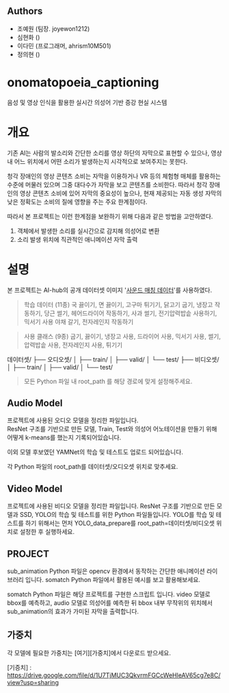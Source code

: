 ## Authors
- 조예원 (팀장. joyewon1212) 
- 심현화 () 
- 이다민 (프로그래머, ahrism10M501)
- 정의현 ()


# **onomatopoeia_captioning**
음성 및 영상 인식을 활용한 실시간 의성어 기반 증강 현실 시스템

# **개요**

기존 AI는 사람의 발소리와 간단한 소리를 영상 하단의 자막으로 표현할 수 있으나, 영상 내 어느 위치에서 어떤 소리가 발생하는지 시각적으로 보여주지는 못한다.    

청각 장애인의 영상 콘텐츠 소비는 자막을 이용하거나 VR 등의 체험형 매체를 활용하는 수준에 머물러 있으며 그중 대다수가 자막을 보고 콘텐츠를 소비한다. 따라서 청각 장애인의 영상 콘텐츠 소비에 있어 자막의 중요성이 높으나, 현재 제공되는 자동 생성 자막의 낮은 정확도는 소비의 질에 영향을 주는 주요 한계점이다.

따라서 본 프로젝트는 이런 한계점을 보완하기 위해 다음과 같은 방법을 고안하였다.
 
1. 객체에서 발생한 소리를 실시간으로 감지해 의성어로 변환
2. 소리 발생 위치에 직관적인 애니메이션 자막 출력


# **설명**

본 프로젝트는 AI-hub의 공개 데이터셋 이미지 '[사운드 매칭 데이터][데이터 참조 링크]'를 사용하였다.

> 학습 데이터 (11종)
> 국 끓이기, 면 끓이기, 고구마 튀기기, 닭고기 굽기, 냉장고 작동하기, 당근 썰기, 헤어드라이어 작동하기, 사과 썰기, 전기압력밥솥 사용하기, 믹서기 사용 야채 갈기, 전자레인지 작동하기

> 사용 클래스 (9종)
> 굽기, 끓이기, 냉장고 사용, 드라이어 사용, 믹서기 사용, 썰기, 압력밥솥 사용, 전자레인지 사용, 튀기기

데이터셋/
├── 오디오셋/
│   ├── train/
│   ├── valid/
│   └── test/
├── 비디오셋/
│   ├── train/
│   ├── valid/
│   └── test/

> 모든 Python 파일 내 root_path 를 해당 경로에 맞게 설정해주세요.

## Audio Model

프로젝트에 사용된 오디오 모델을 정리한 파일입니다.   
ResNet 구조를 기반으로 만든 모델, Train, Test와 의성어 어노테이션을 만들기 위해 어떻게 k-means를 했는지 기록되어있습니다.

이외 모델 후보였던 YAMNet의 학습 및 테스트도 업로드 되어있습니다.

각 Python 파일의 root_path를 데이터셋/오디오셋 위치로 맞추세요.

## Video Model

프로젝트에 사용된 비디오 모델을 정리한 파일입니다.
ResNet 구조를 기반으로 만든 모델과 SSD, YOLO의 학습 및 테스트를 위한 Python 파일들입니다. YOLO를 학습 및 테스트를 하기 위해서는 먼저 YOLO_data_prepare를 root_path=데이터셋/비디오셋 위치로 설정한 후 실행하세요.

## PROJECT

sub_animation Python 파일은 opencv 환경에서 동작하는 간단한 애니메이션 라이브러리 입니다. somatch Python 파일에서 활용된 예시를 보고 활용해보세요.

somatch Python 파일은 해당 프로젝트를 구현한 스크립트 입니다. video 모델로 bbox를 예측하고, audio 모델로 의성어를 예측한 뒤 bbox 내부 무작위의 위치헤서 sub_animation의 효과가 가미된 자막을 출력합니다.

## 가중치
각 모델에 필요한 가중치는 [여기][가중치]에서 다운로드 받으세요.


 [데이터 참조 링크]: https://www.aihub.or.kr/aihubdata/data/view.do?searchKeyword=%EC%9D%B4%EB%AF%B8%EC%A7%80+%EC%82%AC%EC%9A%B4%EB%93%9C&aihubDataSe=data&dataSetSn=71602
 [기증치] : https://drive.google.com/file/d/1U7TjMUC3QkvrmFGCcWeHleAV65cg7e8C/view?usp=sharing